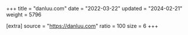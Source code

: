 +++
title = "danluu.com"
date = "2022-03-22"
updated = "2024-02-21"
weight = 5796

[extra]
source = "https://danluu.com"
ratio = 100
size = 6
+++
